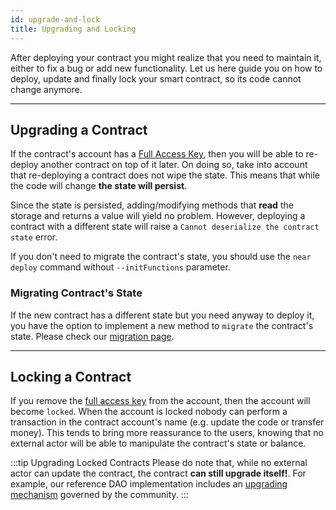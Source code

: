 ```yaml
---
id: upgrade-and-lock
title: Upgrading and Locking
---
```


After deploying your contract you might realize that you need to maintain it, either to fix a bug or add new functionality.
Let us here guide you on how to deploy, update and finally lock your smart contract, so its code
cannot change anymore.

---

## Upgrading a Contract
If the contract's account has a [Full Access Key](../1.concepts/basics/accounts/access-keys.md#full-access-keys-full-access-keys), then
you will be able to re-deploy another contract on top of it later. On doing so, take into account that re-deploying a contract
does not wipe the state. This means that while the code will change **the state will persist**.

Since the state is persisted, adding/modifying methods that **read** the storage and returns a value will yield no problem. However,
deploying a contract with a different state will raise a `Cannot deserialize the contract state` error.

If you don't need to migrate the contract's state, you should use the `near deploy` command without `--initFunctions` parameter.

### Migrating Contract's State
If the new contract has a different state but you need anyway to deploy it, you have the option to implement a new method to `migrate`
the contract's state. Please check our [migration page](upgrade/production-basics.md).

---

## Locking a Contract
If you remove the [full access key](../4.tools/cli.md#near-delete-key-near-delete-key) from the account, then the account will become
`locked`. When the account is locked nobody can perform a transaction in the contract account's name (e.g. update the code or transfer money).
This tends to bring more reassurance to the users, knowing that no external actor will be able to manipulate the contract's state or
balance.

:::tip Upgrading Locked Contracts
Please do note that, while no external actor can update the contract, the contract **can still upgrade itself!**. For example, our reference
DAO implementation includes an [upgrading mechanism](https://github.com/near-daos/sputnik-dao-contract/blob/main/sputnikdao2/src/upgrade.rs)
governed by the community.
:::
